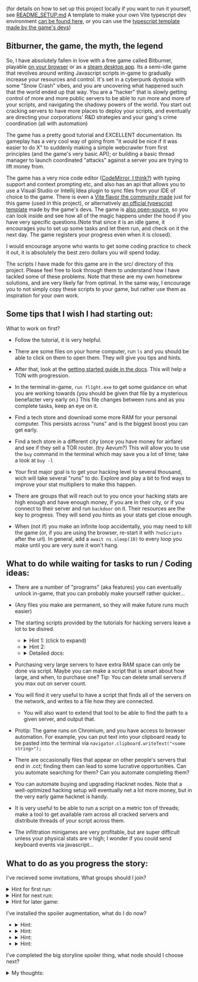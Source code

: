 (for details on how to set up this project locally if you want to run it yourself, see [README_SETUP.md](./README_SETUP.md) A template to make your own Vite typescript dev environment [can be found here](https://github.com/ficocelliguy/viteburner-template/tree/main), or you can use the [typescript template made by the game's devs](https://github.com/bitburner-official/typescript-template/))

## Bitburner, the game, the myth, the legend

So, I have absolutely fallen in love with a free game called Bitburner, playable [on your browser](https://bitburner-official.github.io/) or as a [steam desktop app](https://store.steampowered.com/app/1812820/Bitburner/). Its a semi-idle game that revolves around writing Javascript scripts in-game to gradually increase your resources and control. It's set in a cyberpunk dystopia with some "Snow Crash" vibes, and you are uncovering what happened such that the world ended up that way. You are a "hacker" that is slowly getting control of more and more public servers to be able to run more and more of your scripts, and navigating the shadowy powers of the world. You start out cracking servers to have more places to deploy your scripts, and eventually are directing your corporations' R&D strategies and your gang's crime coordination (all with automation)

The game has a pretty good tutorial and EXCELLENT documentation. Its gameplay has a very cool way of going from "it would be nice if it was easier to do X" to suddenly making a simple webcrawler from first principles (and the game's very basic API); or building a basic thread manager to launch coordinated "attacks" against a server you are trying to lift money from.

The game has a very nice code editor ([CodeMirror, I think?](https://codemirror.net/)) with typing support and context prompting etc, and also has an api that allows you to use a Visual Studio or Intellij Idea plugin to sync files from your IDE of choice to the game. There is even a [Vite flavor the community made](https://github.com/ficocelliguy/viteburner-template/tree/main) just for this game (used in this project), or alternatively [an official typescript template](https://github.com/bitburner-official/typescript-template/) made by the game's devs.
The game is [also open-source](https://github.com/bitburner-official/bitburner-src/tree/dev), so you can look inside and see how all of the magic happens under the hood if you have very specific questions.(Note that since it is an idle game, it encourages you to set up some tasks and let them run, and check on it the next day. The game registers your progress even when it is closed).

I would encourage anyone who wants to get some coding practice to check it out, it is absolutely the best zero dollars you will spend today.

The scripts I have made for this game are in the src/ directory of this project. Please feel free to look through them to understand how I have tackled some of these problems. Note that these are my own homebrew solutions, and are very likely far from optimal. In the same way, I encourage you to not simply copy these scripts to your game, but rather use them as inspiration for your own work.  


## Some tips that I wish I had starting out:

What to work on first?
* Follow the tutorial, it is very helpful.
* There are some files on your home computer, run `ls` and you should be able to click on them to open them. They will give you tips and hints.
* After that, look at the [getting started guide in the docs](https://bitburner.readthedocs.io/en/latest/guidesandtips/gettingstartedguideforbeginnerprogrammers.html). This will help a TON with progression.


* In the terminal in-game, `run fl1ght.exe` to get some guidance on what you are working towards (you should be given that file by a mysterious benefacter very early on.) This file changes between runs and as you complete tasks, keep an eye on it.
* Find a tech store and download some more RAM for your personal computer. This persists across "runs" and is the biggest boost you can get early.
* Find a tech store in a different city (once you have money for airfare) and see if they sell a TOR router. (try Aevum?) This will allow you to use the `buy` command in the terminal which may save you a lot of time; take a look at `buy -l`


* Your first major goal is to get your hacking level to several thousand, wich will take several "runs" to do. Explore and play a bit to find ways to improve your stat multipliers to make this happen.
* There are groups that will reach out to you once your hacking stats are high enough and have enough money, if you are in their city, or if you connect to their server and run `backdoor` on it. Their resources are the key to progress. They will send you hints as your stats get close enough.
* When (not if) you make an infinite loop accidentally, you may need to kill the game (or, if you are using the browser, re-start it with `?noScripts` after the url). In general, add a `await ns.sleep(10)` to every loop you make until you are very sure it won't hang.


## What to do while waiting for tasks to run / Coding ideas:
* There are a number of "programs" (aka features) you can eventually unlock in-game, that you can probably make yourself rather quicker...
* (Any files you make are permanent, so they will make future runs much easier)

* The starting scripts provided by the tutorials for hacking servers leave a lot to be disired.
    - <details><summary>Hint 1: (click to expand)</summary> You can estimate how many weak() and grow() calls/threads will be needed for a number of hack() threads, and preemtively fire those. You can calculate them more exactly once you buy or unlock the Formulas API  </details>
    - <details><summary>Hint 2: </summary> weaken() grow() and hack() do not have any effect until the moment they complete, and the time they take to run can be calculated with the script tools. This means you can immediately re-weaken and grow servers you attack, if you time your scripts correctly. </details>
    - <details><summary>Detailed docs: </summary> There is some great algorithm design [in the official docs](https://bitburner.readthedocs.io/en/latest/advancedgameplay/hackingalgorithms.html) for more ideas and details.  </details>

* Purchasing very large servers to have extra RAM space can only be done via script. Maybe you can make a script that is smart about how large, and when, to purchase one? Tip: You can delete small servers if you max out on server count.
* You will find it very useful to have a script that finds all of the servers on the network, and writes to a file how they are connected.
    - You will also want to extend that tool to be able to find the path to a given server, and output that.

* Protip: The game runs on Chromium, and you have access to browser automation. For example, you can put text into your clipboard ready to be pasted into the terminal via `navigator.clipboard.writeText("<some string>");`
* There are occasionally files that appear on other people's servers that end in .cct; finding them can lead to some lucrative opportunities. Can you automate searching for them? Can you automate completing them?

* You can automate buying and upgrading Hacknet nodes. Note that a well-optimized hacking setup will eventually net a lot more money, but in the very early game hacknet is handy.
* It is very useful to be able to run a script on a metric ton of threads; make a tool to get available ram across all cracked servers and distribute threads of your script across them.
* The infiltration minigames are very profitable, but are super difficult unless your physical stats are v high; I wonder if you could send keyboard events via javascript...


## What to do as you progress the story:

I've recieved some invitations, What groups should I join?
<details><summary>Hint for first run: </summary>  * Aevum and Tian Di Hui both have reputation gain boosters, which are extremely helpful to speed up befriending the other factions.
* Sector-12 and the various factions unlocked through running `backdoor` on their server have hacking skill and speed boosts, which greatly speed up progression, and don't conflict with Aevum.</details>
<details><summary>Hint for next run: </summary> * On the next run, aim for Chonqing's hacking boosts, and whatever hacking boosts you didn't get on prior runs.
* AFAIK, only city-based factions have conflicts with other factions, the others can be joined freely.
* NeuroFlux Governors can be repeatedly purchased, and quickly makes a big difference in the time it takes to do stuff. 
* Any reputation you get for a faction turns into favor on the next run, which is a multiplier of the rep you gain with that faction. </details>
<details><summary>Hint for later game: </summary> * The key faction to progressing the story will reach out to you at 2500 hacking level. </details>


I've installed the spoiler augmentation, what do I do now?
* <details><summary>Hint: </summary> You need a lot of hacking level, even more than the Daedalus requirement. </details>
* <details><summary>Hint: </summary> A new server has appeared on the network that wasn't there before, hinted at in the files that Daedalus gave you. Have you made a crawler yet to find all of the nodes on the web? </details>
* <details><summary>Hint: </summary> You need to leave The-Cave </details>
* <details><summary>Hint: </summary> If you are still stuck, ask me (or google it, lots of people get stuck here) </details>


I've completed the big storyline spoiler thing, what node should I choose next?
<details><summary>My thoughts: </summary> In no particular order:
You have completed BitNode 1.1 and gotten its file; completing 1.2 will give you a much better version of that file (permanent multipliers to a bunch of stats).
BitNode 5.1 unlocks Formulas API for free permanently, which lets you access powerful calculations for things like exactly how big an effect N weaken() threads will have on a server, and unlocks a permanent metaprogression stat Int which slowly builds up as a small multiplier for a stats.
Bitnode 2 and 3 are alternate money-making nodes, dealing with crime and corporations respectively, that also unlock those powerful options in later bitnodes. You'll want to do at least one of them fairly early on.
Bitnode 10 allows you to make "sleeves" which are clones/duplicates of the player, and an API to have them work on things for you, so you can get progress on more things at once.
Bitnode 4 allows for an API that can automate almost everything in the game, but it is VERY difficult to complete; you want good bonuses from other bitnodes before atempting it.

For more details on bitnode choice see https://bitburner.readthedocs.io/en/latest/guidesandtips/recommendedbitnodeorder.html#recommended-bitnodes </details>

